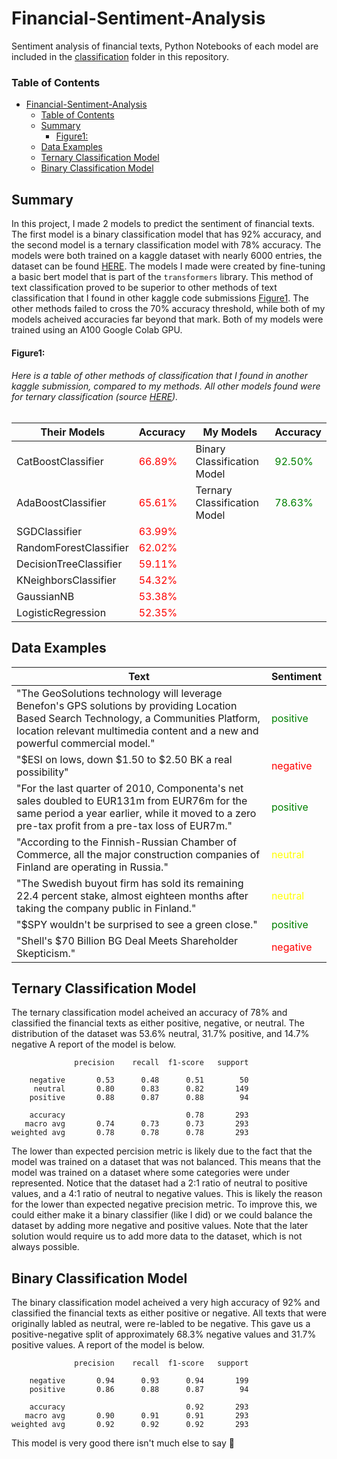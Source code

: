 # Financial-Sentiment-Analysis
Sentiment analysis of financial texts, Python Notebooks of each model are included in the [classification](https://github.com/EliBrignac/Financial-Sentiment-Analysis/tree/main/classification) folder in this repository.

### Table of Contents
- [Financial-Sentiment-Analysis](#financial-sentiment-analysis)
    - [Table of Contents](#table-of-contents)
  - [Summary](#summary)
      - [Figure1:](#figure1)
  - [Data Examples](#data-examples)
  - [Ternary Classification Model](#ternary-classification-model)
  - [Binary Classification Model](#binary-classification-model)


## Summary
In this project, I made 2 models to predict the sentiment of financial texts. The first model is a binary classification model that has 92% accuracy, and the second model is a ternary classification model with 78% accuracy. The models were both trained on a kaggle dataset with nearly 6000 entries, the dataset can be found [HERE](https://www.kaggle.com/datasets/sbhatti/financial-sentiment-analysis). The models I made were created by fine-tuning a basic bert model that is part of the `transformers` library. This method of text classification proved to be superior to other methods of text classification that I found in other kaggle code submissions [Figure1](#figure1). The other methods failed to cross the 70% accuracy threshold, while both of my models acheived accuracies far beyond that mark. Both of my models were trained using an A100 Google Colab GPU.

#### Figure1:
###### Here is a table of other methods of classification that I found in another kaggle submission, compared to my methods. All other models found were for ternary classification (source [HERE](https://www.kaggle.com/code/chibss/financial-sentiment-analysis)).


| Their Models                       | Accuracy    | My Models                       | Accuracy    |
| ----------------------------| ----------- | ----------------------------| ----------- |
| CatBoostClassifier           | <font color="red">66.89%</font>      | Binary Classification Model | <font color="green">92.50%</font>         |
| AdaBoostClassifier           | <font color="red">65.61%</font>      | Ternary Classification Model| <font color="green">78.63%</font>         |
| SGDClassifier                | <font color="red">63.99%</font>       |                             |             |
| RandomForestClassifier       | <font color="red">62.02%</font>       |                             |             |
| DecisionTreeClassifier       | <font color="red">59.11%</font>       |                             |             |
| KNeighborsClassifier         | <font color="red">54.32%</font>       |                             |             |
| GaussianNB                   | <font color="red">53.38%</font>       |                             |             |
| LogisticRegression           | <font color="red">52.35%</font>       |                             |             |

## Data Examples

| Text                                                                                                      | Sentiment  |
|-----------------------------------------------------------------------------------------------------------|------------|
| "The GeoSolutions technology will leverage Benefon's GPS solutions by providing Location Based Search Technology, a Communities Platform, location relevant multimedia content and a new and powerful commercial model." | <span style="color:green">positive</span>   |
| "$ESI on lows, down $1.50 to $2.50 BK a real possibility"                                                  | <span style="color:red">negative</span>   |
| "For the last quarter of 2010, Componenta's net sales doubled to EUR131m from EUR76m for the same period a year earlier, while it moved to a zero pre-tax profit from a pre-tax loss of EUR7m." | <span style="color:green">positive</span>   |
| "According to the Finnish-Russian Chamber of Commerce, all the major construction companies of Finland are operating in Russia." | <span style="color:yellow">neutral</span>    |
| "The Swedish buyout firm has sold its remaining 22.4 percent stake, almost eighteen months after taking the company public in Finland." | <span style="color:yellow">neutral</span>    |
| "$SPY wouldn't be surprised to see a green close."                                                        | <span style="color:green">positive</span>   |
| "Shell's $70 Billion BG Deal Meets Shareholder Skepticism."                                               | <span style="color:red">negative</span>   |

## Ternary Classification Model 
The ternary classification model acheived an accuracy of 78% and classified the financial texts as either positive, negative, or neutral. The distribution of the dataset was 53.6% neutral, 31.7% positive, and 14.7% negative A report of the model is below.
```
              precision    recall  f1-score   support

    negative       0.53      0.48      0.51        50
     neutral       0.80      0.83      0.82       149
    positive       0.88      0.87      0.88        94

    accuracy                           0.78       293
   macro avg       0.74      0.73      0.73       293
weighted avg       0.78      0.78      0.78       293
```
The lower than expected percision metric is likely due to the fact that the model was trained on a dataset that was not balanced. This means that the model was trained on a dataset where some categories were under represented. Notice that the dataset had a 2:1 ratio of neutral to positive values, and a 4:1 ratio of neutral to negative values. This is likely the reason for the lower than expected negative precision metric. To improve this, we could either make it a binary classifier (like I did) or we could balance the dataset by adding more negative and positive values. Note that the later solution would require us to add more data to the dataset, which is not always possible.

## Binary Classification Model
The binary classification model acheived a very high accuracy of 92% and classified the financial texts as either positive or negative. All texts that were originally labled as neutral, were re-labled to be negative. This gave us a positive-negative split of approximately 68.3% negative values and 31.7% positive values. A report of the model is below.


```
              precision    recall  f1-score   support

    negative       0.94      0.93      0.94       199
    positive       0.86      0.88      0.87        94

    accuracy                           0.92       293
   macro avg       0.90      0.91      0.91       293
weighted avg       0.92      0.92      0.92       293
```
This model is very good there isn't much else to say 🙂

